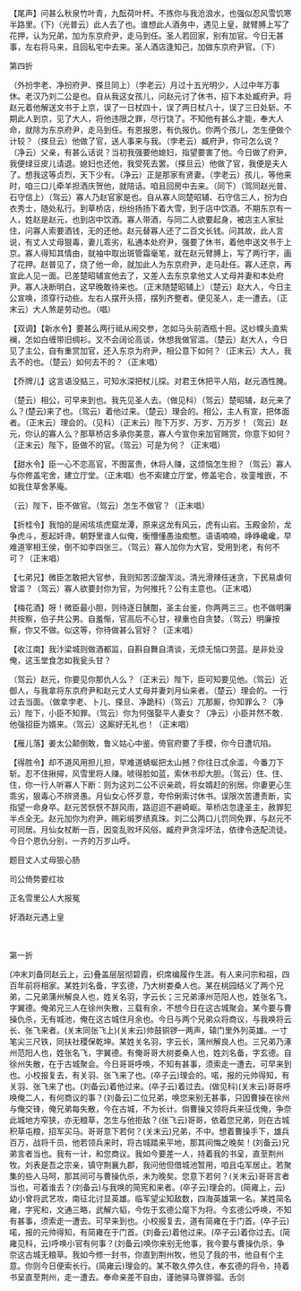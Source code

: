 <!-- { "loadSidebar": true } -->
【尾声】问甚么秋泉竹叶青，九酝荷叶杯。不拣你与我沧浪水，也强似忍风雪饥寒半路里。(下)（光普云）此人去了也。谁想此人酒务中，遇见上皇，就臂膊上写了花押，认为兄弟，加为东京府尹，走马到任。圣人若回家，别有加官。今日无甚事，左右将马来，且回私宅中去来。圣人酒店逢知己，加做东京府尹官。（下）


第四折

（外扮孛老、净扮府尹、搽旦同上）（孛老云）月过十五光明少，人过中年万事休。老汉乃刘二公是也。自从我这女孩儿，问赵元讨了休书，招下本处臧府尹。将赵元着他解送文书于上京，误了一日杖四十，误了两日杖八十，误了三日处斩。不期此人到京，见了大人，将他违限之罪，尽行饶了。不知他有甚么才能，奉大人命，就除为东京府尹，走马到任。有恩报恩，有仇报仇。你两个孩儿，怎生便做个计较？（搽旦云）他做了官，送人事来与我。（孛老云）臧府尹，你可怎么说？（净云）父亲，有甚么话说？当初我强要他媳妇，指望要害了他。今日做了府尹，我便绿豆皮儿请退。媳妇也还他，我受死去罢。（搽旦云）他做了官，我便是夫人了。想我这等贞烈，天下少有。（净云）正是那家有贤妻。（孛老云）孩儿，等他来时，咱三口儿牵羊担酒庆贺他，就陪话。咱且回房中去来。（同下）（驾同赵光普、石守信上）（驾云）寡人乃赵官家是也。自从寡人同楚昭辅、石守信三人，扮为白衣秀士，随处私行。到草桥店，纷纷扬扬下着大雪，到于店中饮酒。不期东京有一人，姓赵是赵元，也到店中饮酒。寡人带酒，与同二人欲要起身，被店主人家扯住，问寡人索要酒钱，无的还他。赵元替寡人还了二百文长钱。问其故，此人言说，有丈人丈母狠毒，妻儿乖劣，私通本处府尹，强要了休书，着他申送文书于上京。寡人得知其情由，就袖中取出斑管霜毫笔，就在赵元臂膊上，写了两行字，画了花押。赵普见了，烧了他一命，就加此人为东京府尹，走马赴任。寡人还京，再宣此人见一面。已差楚昭辅宣他去了，又差人去东京拿他丈人丈母并妻和本处府尹。寡人决断明白，这早晚敢待来也。（正末随楚昭辅上）（楚云）赵大人，今日主公宣唤，须穿行动些。左右人摆开头搭，摆列齐整者。便见圣人，走一遭去。（正末云）大人煞是劳动也。（唱）

【双调】【新水令】要甚么两行祗从闹交参，怎如马头前酒瓶十担。这纱幞头直紫襕，怎如白缠带旧绸衫。又不会阔论高谈，休想我做官滥。（楚云）赵大人，今日见了主公，自有重赏加官，还入东京为府尹，相公意下如何？（正末云）大人，我去不的也。（楚云）如何去不的？（正末唱）

【乔牌儿】这言语没掂三，可知水深把杖儿探。对君王休把平人陷，赵元酒性腌。

（楚云）相公，可早来到也。我先见圣人去。（做见科）（驾云）楚昭辅，赵元来了么？(楚云)来了也。（驾云）着他过来。（楚云）理会的。相公，主人有宣，把体面者。（正末云）理会的。（见科）（正末云）陛下万岁、万岁、万万岁！（驾云）赵元，你认的寡人么？那草桥店多承你美意，寡人今宣你来加官赐赏，你意下如何？（正末云）陛下，臣做不的官。（驾云）可是为何？（正末唱）

【甜水令】臣一心不恋高官，不图富贵，休将人赚，这烦恼怎生担？（驾云）寡人与你修盖宅舍，建立厅堂。（正末唱）也不索建立厅堂，修盖宅合，妆銮堆嵌，不如我住草舍茅庵。

（云）陛下，臣不做官。（驾云）怎生不做官？（正末唱）

【折桂令】我怕的是闹垓垓虎窟龙潭，原来这龙有风云，虎有山岩。玉殿金阶，龙争虎斗，惹起奸谗。朝野里谁人似俺，衡懵懂愚浊痴憨。语语喃喃，峥峥巉巉，早难道宰相王侯，倒不如李四张三。（驾云）寡人加你为大官，受用到老，有何不可？（正末唱）

【七弟兄】微臣怎敢把大官参，我则知苦涩酸浑淡。清光滑辣任迷贪，下民易虐何曾滥？（驾云）寡人欲要封你为官，为何推托？公有主意也。（正末唱）

【梅花酒】呀！微臣最小胆，则待逐日醺酣，圣主台鉴，你两两三三。也不做明廉共按察，伯子共公男。自羞惭，官高后不心甘，禄重也自贪婪。（驾云）明廉按察，你又不做。似这等，你待做甚么官好？（正末唱）

【收江南】我汴梁城则做酒都监，自斟自舞自清谈，无烦无恼口劳蓝。是非处没俺，这玉堂食怎如我瓮头甘？

（驾云）赵元，你要见你那仇人么？（正末云）陛下，臣可知要见他。（驾云）近御人，与我拿将东京府尹和赵元丈人丈母并妻刘月仙来者。（楚云）理会的。一行过去当面。（做拿孛老、卜儿、搽旦、净跪科）（驾云）兀那厮，你知罪么？（净云）陛下，小臣不知罪。（驾云）你为何强娶平人妻女？（净云）小臣并然不敢．他强招臣为婿来。（驾云）这厮好无礼也！（正末唱）

【雁儿落】姜太公颠倒敢，鲁义姑心中鉴。倚官府要了手模，你今日遭坑陷。

【得胜令】却不道风用担儿担，早难道蜻蜒把太山撼？你往日忒余滥，今番刀下斩。忍不住揪撏，风雪里将人赚。唬得脸如蓝，索休书却大胆。（驾云）住、住、住，你一行人听寡人下断：则为这刘二公不识亲疏，将女婿赶的别居。你妻更心生乖劣，狠毒心不辨贤愚。月仙女心怀歹意，夸伶俐索讨休书。误限次苦遭责断，实指望一命身卒。赵元苦恹恹不辞风雨，路迢迢不避崎岖。草桥店忽逢圣主，赦罪犯半点全无。赵元加你为府尹，赐彩缎罗绩真珠。刘二公两口儿罚同免罪，与赵元不可同居。月仙女杖断一百，因变乱败坏风俗。臧府尹贪淫坏法，依律令迭配流徒。今日个恩仇分别，一齐的万岁山呼。

题目丈人丈母狠心肠

司公倚势要红妆

正名雪里公人大报冤

好酒赵元遇上皇


　
　




第一折

(冲末刘备同赵云上，云)叠盖层层彻碧霞，织席编履作生涯。有人来问宗和祖，四百年前将相家。某姓刘名备，字玄德，乃大树娄桑人也。某在桃园结义了两个兄弟，二兄弟蒲州解良人也，姓关名羽，字云长；三兄弟涿州范阳人也，姓张名飞，字翼德。俺弟兄三人在徐州失散，三载有余，不想今日在这古城聚会。某今要与曹操仇杀，无有城池，俺在这古城住月余也。今日与两个兄弟众将商议，与我唤将云长、张飞来者。(关末同张飞上)(关末云)帅鼓铜锣一两声，辕门里外列英雄。一寸笔尖三尺铁，同扶社稷保乾坤。某姓关名羽，字云长，蒲州解良人也。三兄弟乃涿州范阳人也，姓张名飞，字翼德。有俺哥哥大树娄桑人也，姓刘名备，字玄德。自徐州失散，在于古城聚会。今日哥哥呼唤，不知有甚事，须索走一遭去。可早来到也。小校报复去，有关羽、张飞来了也。(卒子云)理会的。喏，报的元帅得知，有关羽、张飞来了也。(刘备云)着他过来。(卒子云)着过去。(做见科)(关末云)哥哥呼唤俺二人，有何商议的事？(刘备云)二位兄弟，唤您来别无甚事，只因曹操在徐州与俺交锋，俺兄弟每失散，今在古城，不为长计。倘曹操又领将兵来征伐俺，争奈此城地方窄狭，亦无粮草，怎生与他拒敌？(张飞云)哥哥，依着您兄弟，则在古城积草屯粮，招军买马。哥哥意下若何？(关末云)兄弟，不中。想着曹操手下，雄兵百万，战将千员，他若领兵来时，将古城踏来平地，那其间悔之晚矣！(刘备云)兄弟言者当也。我有一计，和您商议。我如今要差一人，持着我的书呈，直至荆州牧。刘表是吾之宗亲，镇守荆襄九郡，我问他但借城池暂用，咱且屯军居止。若聚集的些人马呵，那其间可与曹操仇杀，未为晚矣。您意下若何？(关末云)哥哥言者当也，可着谁去？(刘备云)与我唤的简宪和来者。(卒子云)理会的。(简雍上，云)幼小曾将武艺攻，南征北讨显英雄。临军望尘知敌数，四海英雄第一名。某姓简名雍，字宪和，文通三略，武解六韬，今佐于玄德公麾下为将。今玄德公呼唤，不知有甚事，须索走一遭去。可早来到也。小校报复去，道有简雍在于门首。(卒子云)喏，报的元帅得知，有简雍在于门首。(刘备云)着他过来。(卒子云)着你过去。(简雍见科，云)呼唤小官有何事？(刘备云)唤你来别无他事，我今要与曹操仇杀，争奈这古城无粮草。我如今修一封书，你直到荆州牧，他见了我的书，他自有个主意。你则今日便索长行。(简雍云)理会的。某不敢久停久住，奉玄德的将令，持着书呈直至荆州，走一遭去。奉命亲差不自由，谨驰驿马骤骅骝。舌剑
